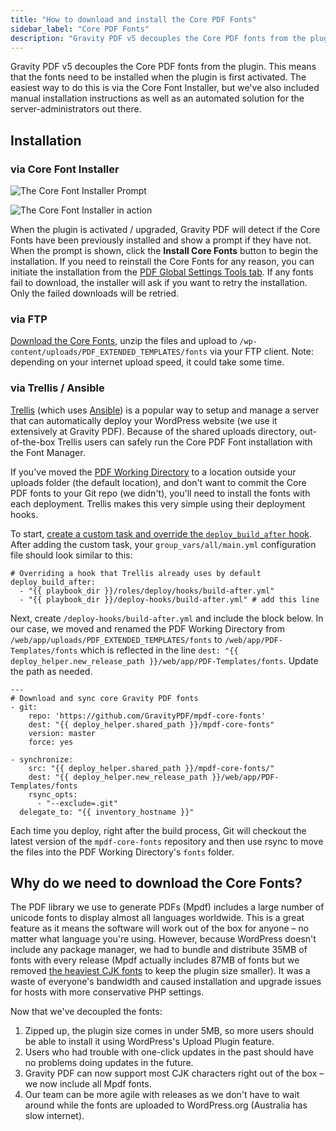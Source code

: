 ```yaml
---
title: "How to download and install the Core PDF Fonts"
sidebar_label: "Core PDF Fonts"
description: "Gravity PDF v5 decouples the Core PDF fonts from the plugin, which means when the plugin is first activated the fonts need to be installed."
---
```


Gravity PDF v5 decouples the Core PDF fonts from the plugin. This means that the fonts need to be installed when the plugin is first activated. The easiest way to do this is via the Core Font Installer, but we've also included manual installation instructions as well as an automated solution for the server-administrators out there. 

## Installation

### via Core Font Installer 

![The Core Font Installer Prompt](https://resources.gravitypdf.com/uploads/2017/12/core-fontdownload-prompt.png)

![The Core Font Installer in action](https://resources.gravitypdf.com/uploads/2017/12/core-font-installer.png) 

When the plugin is activated / upgraded, Gravity PDF will detect if the Core Fonts have been previously installed and show a prompt if they have not. When the prompt is shown, click the **Install Core Fonts** button to begin the installation. If you need to reinstall the Core Fonts for any reason, you can initiate the installation from the [PDF Global Settings Tools tab](user-global-settings.md#tools-tab). If any fonts fail to download, the installer will ask if you want to retry the installation. Only the failed downloads will be retried.

### via FTP 

[Download the Core Fonts](https://github.com/GravityPDF/mpdf-core-fonts/archive/master.zip), unzip the files and upload to `/wp-content/uploads/PDF_EXTENDED_TEMPLATES/fonts` via your FTP client. Note: depending on your internet upload speed, it could take some time.

### via Trellis / Ansible 

[Trellis](https://roots.io/trellis/) (which uses [Ansible](https://www.ansible.com/how-ansible-works)) is a popular way to setup and manage a server that can automatically deploy your WordPress website (we use it extensively at Gravity PDF). Because of the shared uploads directory, out-of-the-box Trellis users can safely run the Core PDF Font installation with the Font Manager. 

If you've moved the [PDF Working Directory](developer-first-custom-pdf.md#working-directory) to a location outside your uploads folder (the default location), and don't want to commit the Core PDF fonts to your Git repo (we didn't), you'll need to install the fonts with each deployment. Trellis makes this very simple using their deployment hooks. 

To start, [create a custom task and override the `deploy_build_after` hook](https://roots.io/trellis/docs/deploys/#custom-tasks). After adding the custom task, your `group_vars/all/main.yml` configuration file should look similar to this:

    # Overriding a hook that Trellis already uses by default
    deploy_build_after:
      - "{{ playbook_dir }}/roles/deploy/hooks/build-after.yml"
      - "{{ playbook_dir }}/deploy-hooks/build-after.yml" # add this line

Next, create `/deploy-hooks/build-after.yml` and include the block below. In our case, we moved and renamed the PDF Working Directory from `/web/app/uploads/PDF_EXTENDED_TEMPLATES/fonts` to `/web/app/PDF-Templates/fonts` which is reflected in the line `dest: "{{ deploy_helper.new_release_path }}/web/app/PDF-Templates/fonts`. Update the path as needed.

    ---
    # Download and sync core Gravity PDF fonts
    - git:
        repo: 'https://github.com/GravityPDF/mpdf-core-fonts'
        dest: "{{ deploy_helper.shared_path }}/mpdf-core-fonts"
        version: master
        force: yes

    - synchronize:
        src: "{{ deploy_helper.shared_path }}/mpdf-core-fonts/"
        dest: "{{ deploy_helper.new_release_path }}/web/app/PDF-Templates/fonts
        rsync_opts:
          - "--exclude=.git"
      delegate_to: "{{ inventory_hostname }}"

Each time you deploy, right after the build process, Git will checkout the latest version of the `mpdf-core-fonts` repository and then use rsync to move the files into the PDF Working Directory's `fonts` folder.

## Why do we need to download the Core Fonts? 

The PDF library we use to generate PDFs (Mpdf) includes a large number of unicode fonts to display almost all languages worldwide. This is a great feature as it means the software will work out of the box for anyone – no matter what language you're using. However, because WordPress doesn't include any package manager, we had to bundle and distribute 35MB of fonts with every release (Mpdf actually includes 87MB of fonts but we removed [the heaviest CJK fonts](https://en.wikipedia.org/wiki/List_of_CJK_fonts) to keep the plugin size smaller). It was a waste of everyone's bandwidth and caused installation and upgrade issues for hosts with more conservative PHP settings. 

Now that we've decoupled the fonts:

1.  Zipped up, the plugin size comes in under 5MB, so more users should be able to install it using WordPress's Upload Plugin feature.
2.  Users who had trouble with one-click updates in the past should have no problems doing updates in the future.
3.  Gravity PDF can now support most CJK characters right out of the box – we now include all Mpdf fonts.
4.  Our team can be more agile with releases as we don't have to wait around while the fonts are uploaded to WordPress.org (Australia has slow internet).
